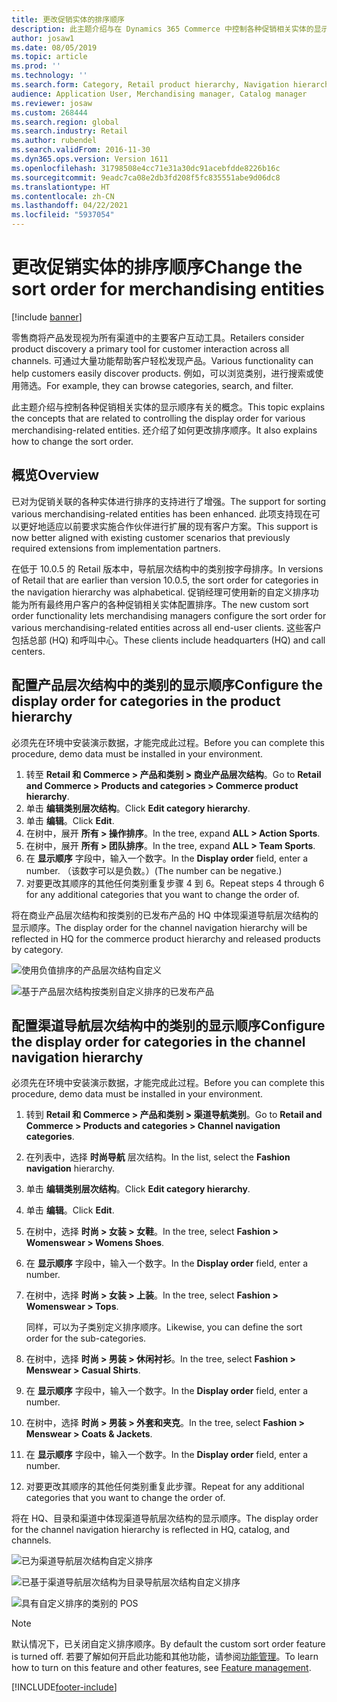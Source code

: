 ```yaml
---
title: 更改促销实体的排序顺序
description: 此主题介绍与在 Dynamics 365 Commerce 中控制各种促销相关实体的显示顺序有关的概念。
author: josaw1
ms.date: 08/05/2019
ms.topic: article
ms.prod: ''
ms.technology: ''
ms.search.form: Category, Retail product hierarchy, Navigation hierarchy
audience: Application User, Merchandising manager, Catalog manager
ms.reviewer: josaw
ms.custom: 268444
ms.search.region: global
ms.search.industry: Retail
ms.author: rubendel
ms.search.validFrom: 2016-11-30
ms.dyn365.ops.version: Version 1611
ms.openlocfilehash: 31798508e4cc71e31a30dc91acebfdde8226b16c
ms.sourcegitcommit: 9eadc7ca08e2db3fd208f5fc835551abe9d06dc8
ms.translationtype: HT
ms.contentlocale: zh-CN
ms.lasthandoff: 04/22/2021
ms.locfileid: "5937054"
---
```

# <a name="change-the-sort-order-for-merchandising-entities"></a><span data-ttu-id="5d930-103">更改促销实体的排序顺序</span><span class="sxs-lookup"><span data-stu-id="5d930-103">Change the sort order for merchandising entities</span></span>


[!include [banner](includes/banner.md)]

<span data-ttu-id="5d930-104">零售商将产品发现视为所有渠道中的主要客户互动工具。</span><span class="sxs-lookup"><span data-stu-id="5d930-104">Retailers consider product discovery a primary tool for customer interaction across all channels.</span></span> <span data-ttu-id="5d930-105">可通过大量功能帮助客户轻松发现产品。</span><span class="sxs-lookup"><span data-stu-id="5d930-105">Various functionality can help customers easily discover products.</span></span> <span data-ttu-id="5d930-106">例如，可以浏览类别，进行搜索或使用筛选。</span><span class="sxs-lookup"><span data-stu-id="5d930-106">For example, they can browse categories, search, and filter.</span></span>

<span data-ttu-id="5d930-107">此主题介绍与控制各种促销相关实体的显示顺序有关的概念。</span><span class="sxs-lookup"><span data-stu-id="5d930-107">This topic explains the concepts that are related to controlling the display order for various merchandising-related entities.</span></span> <span data-ttu-id="5d930-108">还介绍了如何更改排序顺序。</span><span class="sxs-lookup"><span data-stu-id="5d930-108">It also explains how to change the sort order.</span></span>

## <a name="overview"></a><span data-ttu-id="5d930-109">概览</span><span class="sxs-lookup"><span data-stu-id="5d930-109">Overview</span></span>

<span data-ttu-id="5d930-110">已对为促销关联的各种实体进行排序的支持进行了增强。</span><span class="sxs-lookup"><span data-stu-id="5d930-110">The support for sorting various merchandising-related entities has been enhanced.</span></span> <span data-ttu-id="5d930-111">此项支持现在可以更好地适应以前要求实施合作伙伴进行扩展的现有客户方案。</span><span class="sxs-lookup"><span data-stu-id="5d930-111">This support is now better aligned with existing customer scenarios that previously required extensions from implementation partners.</span></span>

<span data-ttu-id="5d930-112">在低于 10.0.5 的 Retail 版本中，导航层次结构中的类别按字母排序。</span><span class="sxs-lookup"><span data-stu-id="5d930-112">In versions of Retail that are earlier than version 10.0.5, the sort order for categories in the navigation hierarchy was alphabetical.</span></span> <span data-ttu-id="5d930-113">促销经理可使用新的自定义排序功能为所有最终用户客户的各种促销相关实体配置排序。</span><span class="sxs-lookup"><span data-stu-id="5d930-113">The new custom sort order functionality lets merchandising managers configure the sort order for various merchandising-related entities across all end-user clients.</span></span> <span data-ttu-id="5d930-114">这些客户包括总部 (HQ) 和呼叫中心。</span><span class="sxs-lookup"><span data-stu-id="5d930-114">These clients include headquarters (HQ) and call centers.</span></span>

## <a name="configure-the-display-order-for-categories-in-the-product-hierarchy"></a><span data-ttu-id="5d930-115">配置产品层次结构中的类别的显示顺序</span><span class="sxs-lookup"><span data-stu-id="5d930-115">Configure the display order for categories in the product hierarchy</span></span>

<span data-ttu-id="5d930-116">必须先在环境中安装演示数据，才能完成此过程。</span><span class="sxs-lookup"><span data-stu-id="5d930-116">Before you can complete this procedure, demo data must be installed in your environment.</span></span>

1. <span data-ttu-id="5d930-117">转至 **Retail 和 Commerce \> 产品和类别 \> 商业产品层次结构**。</span><span class="sxs-lookup"><span data-stu-id="5d930-117">Go to **Retail and Commerce \> Products and categories \> Commerce product hierarchy**.</span></span>
2. <span data-ttu-id="5d930-118">单击 **编辑类别层次结构**。</span><span class="sxs-lookup"><span data-stu-id="5d930-118">Click **Edit category hierarchy**.</span></span>
3. <span data-ttu-id="5d930-119">单击 **编辑**。</span><span class="sxs-lookup"><span data-stu-id="5d930-119">Click **Edit**.</span></span>
4. <span data-ttu-id="5d930-120">在树中，展开 **所有 \> 操作排序**。</span><span class="sxs-lookup"><span data-stu-id="5d930-120">In the tree, expand **ALL \> Action Sports**.</span></span>
5. <span data-ttu-id="5d930-121">在树中，展开 **所有 \> 团队排序**。</span><span class="sxs-lookup"><span data-stu-id="5d930-121">In the tree, expand **ALL \> Team Sports**.</span></span>
6. <span data-ttu-id="5d930-122">在 **显示顺序** 字段中，输入一个数字。</span><span class="sxs-lookup"><span data-stu-id="5d930-122">In the **Display order** field, enter a number.</span></span> <span data-ttu-id="5d930-123">（该数字可以是负数。）</span><span class="sxs-lookup"><span data-stu-id="5d930-123">(The number can be negative.)</span></span>
7. <span data-ttu-id="5d930-124">对要更改其顺序的其他任何类别重复步骤 4 到 6。</span><span class="sxs-lookup"><span data-stu-id="5d930-124">Repeat steps 4 through 6 for any additional categories that you want to change the order of.</span></span>

<span data-ttu-id="5d930-125">将在商业产品层次结构和按类别的已发布产品的 HQ 中体现渠道导航层次结构的显示顺序。</span><span class="sxs-lookup"><span data-stu-id="5d930-125">The display order for the channel navigation hierarchy will be reflected in HQ for the commerce product hierarchy and released products by category.</span></span>

![使用负值排序的产品层次结构自定义](./media/RetailProductHierarchyCustomSortedWithNegativeValues.png)

![基于产品层次结构按类别自定义排序的已发布产品](./media/ReleasedProductsByCategoryCustomSortedBasedOnRetailProductHierarchy.png)

## <a name="configure-the-display-order-for-categories-in-the-channel-navigation-hierarchy"></a><span data-ttu-id="5d930-128">配置渠道导航层次结构中的类别的显示顺序</span><span class="sxs-lookup"><span data-stu-id="5d930-128">Configure the display order for categories in the channel navigation hierarchy</span></span>

<span data-ttu-id="5d930-129">必须先在环境中安装演示数据，才能完成此过程。</span><span class="sxs-lookup"><span data-stu-id="5d930-129">Before you can complete this procedure, demo data must be installed in your environment.</span></span>

1. <span data-ttu-id="5d930-130">转到 **Retail 和 Commerce \> 产品和类别 \> 渠道导航类别**。</span><span class="sxs-lookup"><span data-stu-id="5d930-130">Go to **Retail and Commerce \> Products and categories \> Channel navigation categories**.</span></span>
2. <span data-ttu-id="5d930-131">在列表中，选择 **时尚导航** 层次结构。</span><span class="sxs-lookup"><span data-stu-id="5d930-131">In the list, select the **Fashion navigation** hierarchy.</span></span>
3. <span data-ttu-id="5d930-132">单击 **编辑类别层次结构**。</span><span class="sxs-lookup"><span data-stu-id="5d930-132">Click **Edit category hierarchy**.</span></span>
4. <span data-ttu-id="5d930-133">单击 **编辑**。</span><span class="sxs-lookup"><span data-stu-id="5d930-133">Click **Edit**.</span></span>
5. <span data-ttu-id="5d930-134">在树中，选择 **时尚 \> 女装 \> 女鞋**。</span><span class="sxs-lookup"><span data-stu-id="5d930-134">In the tree, select **Fashion \> Womenswear \> Womens Shoes**.</span></span>
6. <span data-ttu-id="5d930-135">在 **显示顺序** 字段中，输入一个数字。</span><span class="sxs-lookup"><span data-stu-id="5d930-135">In the **Display order** field, enter a number.</span></span>
7. <span data-ttu-id="5d930-136">在树中，选择 **时尚 \> 女装 \> 上装**。</span><span class="sxs-lookup"><span data-stu-id="5d930-136">In the tree, select **Fashion \> Womenswear \> Tops**.</span></span>

    <span data-ttu-id="5d930-137">同样，可以为子类别定义排序顺序。</span><span class="sxs-lookup"><span data-stu-id="5d930-137">Likewise, you can define the sort order for the sub-categories.</span></span>

8. <span data-ttu-id="5d930-138">在树中，选择 **时尚 \> 男装 \> 休闲衬衫**。</span><span class="sxs-lookup"><span data-stu-id="5d930-138">In the tree, select **Fashion \> Menswear \> Casual Shirts**.</span></span>
9. <span data-ttu-id="5d930-139">在 **显示顺序** 字段中，输入一个数字。</span><span class="sxs-lookup"><span data-stu-id="5d930-139">In the **Display order** field, enter a number.</span></span>
10. <span data-ttu-id="5d930-140">在树中，选择 **时尚 \> 男装 \> 外套和夹克**。</span><span class="sxs-lookup"><span data-stu-id="5d930-140">In the tree, select **Fashion \> Menswear \> Coats & Jackets**.</span></span>
11. <span data-ttu-id="5d930-141">在 **显示顺序** 字段中，输入一个数字。</span><span class="sxs-lookup"><span data-stu-id="5d930-141">In the **Display order** field, enter a number.</span></span>
12. <span data-ttu-id="5d930-142">对要更改其顺序的其他任何类别重复此步骤。</span><span class="sxs-lookup"><span data-stu-id="5d930-142">Repeat for any additional categories that you want to change the order of.</span></span>

<span data-ttu-id="5d930-143">将在 HQ、目录和渠道中体现渠道导航层次结构的显示顺序。</span><span class="sxs-lookup"><span data-stu-id="5d930-143">The display order for the channel navigation hierarchy is reflected in HQ, catalog, and channels.</span></span>

![已为渠道导航层次结构自定义排序](./media/ChannelNavCustomSorted.png)

![已基于渠道导航层次结构为目录导航层次结构自定义排序](./media/CatalogNavHierarchyCustomSortedBasedOnChannelNav.png)

![具有自定义排序的类别的 POS](./media/POSChannelCategoriesCustomSorted.png)

> [!NOTE]
> <span data-ttu-id="5d930-147">默认情况下，已关闭自定义排序顺序。</span><span class="sxs-lookup"><span data-stu-id="5d930-147">By default the custom sort order feature is turned off.</span></span> <span data-ttu-id="5d930-148">若要了解如何开启此功能和其他功能，请参阅[功能管理](/dynamics365/unified-operations/fin-and-ops/get-started/feature-management/feature-management-overview)。</span><span class="sxs-lookup"><span data-stu-id="5d930-148">To learn how to turn on this feature and other features, see [Feature management](/dynamics365/unified-operations/fin-and-ops/get-started/feature-management/feature-management-overview).</span></span>


[!INCLUDE[footer-include](../includes/footer-banner.md)]